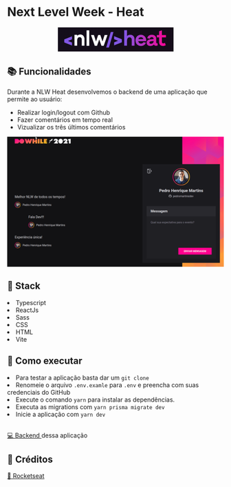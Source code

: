<h1>Next Level Week - Heat</h1>

<p align="center">
<img src="/assets/logo_nlw.png"></img>
</p>

<h2>📚 Funcionalidades</h2>

<p>Durante a NLW Heat desenvolvemos o backend de uma aplicação que permite ao usuário:</p>

<ul>
<li>Realizar login/logout com Github</li>
<li>Fazer comentários em tempo real</li>
<li>Vizualizar os três últimos comentários</li>
</ul>

<p align="center">
<img src="/assets/demo_app.gif"></img>
</p>

<h2>🧰 Stack</h2>

<li>Typescript</li>
<li>ReactJs</li>
<li>Sass</li>
<li>CSS</li>
<li>HTML</li>
<li>Vite</li>

<h2>🚀 Como executar</h2>

<li>Para testar a aplicação basta dar um <code>git clone</code></li>
<li>Renomeie o arquivo <code>.env.examle</code> para <code>.env</code> e preencha com suas credenciais do GitHub </li>
<li>Execute o comando <code>yarn</code> para instalar as dependências.</li>
<li>Executa as migrations com <code>yarn prisma migrate dev</code></li>
<li>Inicie a aplicação com <code>yarn dev</code></li>

<br>

<a href="https://github.com/pedromartinsdev/nlw-heat-backend"> 💻 Backend </a> dessa aplicação </p>


<h2>📘 Créditos</h2>
<a href="https://app.rocketseat.com.br/dashboard"> 🚀 Rocketseat </a>